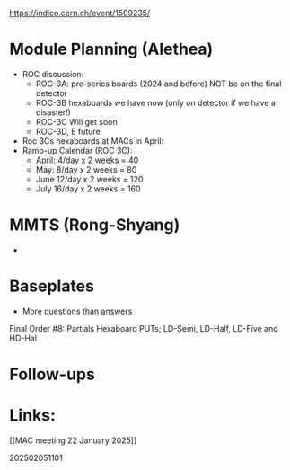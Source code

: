 https://indico.cern.ch/event/1509235/

# Module Planning (Alethea)
- ROC discussion:
	- ROC-3A: pre-series boards (2024 and before) NOT be on the final detector
	- ROC-3B hexaboards we have now (only on detector if we have a disaster!)
	- ROC-3C Will get soon
	- ROC-3D, E  future
- Roc 3Cs hexaboards at MACs in April: 
- Ramp-up Calendar (ROC 3C): 
	- April: 4/day x 2 weeks = 40
	- May: 8/day x 2 weeks = 80
	- June 12/day x 2 weeks = 120 
	- July 16/day x 2 weeks = 160


# MMTS (Rong-Shyang)
 - 

# Baseplates 
- More questions than answers

Final Order #8: Partials Hexaboard PUTs; LD-Semi, LD-Half, LD-Five and HD-Hal


# Follow-ups


# Links: 

[[MAC meeting 22 January 2025]]

202502051101
